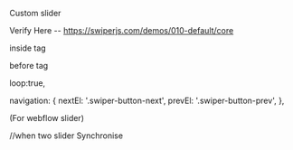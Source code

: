 Custom slider

Verify Here  -- https://swiperjs.com/demos/010-default/core

inside<head> tag
<link rel="stylesheet" href="https://cdn.jsdelivr.net/npm/swiper@10/swiper-bundle.min.css" />

<style>
.swiper-pagination-bullet{
                          margin-right:8px;
                          background:none;
                          border:2px solid #095D60;
                          width:12px;
                          height:12px
                          }
.swiper-pagination-bullet-active{
                          background:#095D60
                          }
.classexample .swiper-pagination-bullet{
                          margin-right:8px;
                          background:none;
                          border:2px solid #095D60;
                          width:12px;
                          height:12px
                          }
.classexample .swiper-pagination-bullet-active{
                          background:#095D60
                          }
</style>

before <body> tag
<script src="https://cdn.jsdelivr.net/npm/swiper@10/swiper-bundle.min.js">
</script>
<script>  var swiper = new Swiper(".class name", {    
slidesPerView: 1,    
spaceBetween: 16,    
mousewheel: false,    
keyboard: false,  
freeMode: false,  
pagination: {      
            el: ".swiper-pagination1",      
            clickable: true,   
            },    
breakpoints: {      
768: {        
slidesPerView: 2,        
spaceBetween: 16,      
},      
1024: {        
slidesPerView: 3,(number of sliders to show)        
spaceBetween: 16,        
freeMode: true,        
mousewheel: true,    
keyboard: true,      
},    },  });
</script>

<!--For Loop slider-->
loop:true,

<!--buttons for left and right scroll-->
navigation: {
           nextEl: '.swiper-button-next',
           prevEl: '.swiper-button-prev',
       },

<!--Slider dotes-->(For webflow slider)
<Style>
.w-slider-dot {    
background: transparent;    
border: 1.5px solid;    
border-color: #0097A1;    
width:10px;    
height:10px;
}    
.w-slider-dot.w-active {    
background: #0097A1;
}
</Style>











//when two slider Synchronise
<script>
  swiper1.on('slideChange', function() {
  var activeIndex = swiper1.realIndex; // Use realIndex instead of activeIndex
  swiper2.slideTo(activeIndex);
});
</script>
